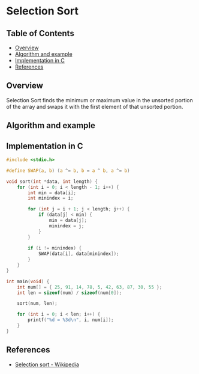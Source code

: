 # Selection Sort

## Table of Contents <!-- omit in toc -->

- [Overview](#overview)
- [Algorithm and example](#algorithm-and-example)
- [Implementation in C](#implementation-in-c)
- [References](#references)

## Overview

Selection Sort finds the minimum or maximum value in the unsorted portion of the array and swaps it with the first element of that unsorted portion.

## Algorithm and example

## Implementation in C

```c
#include <stdio.h>

#define SWAP(a, b) (a ^= b, b = a ^ b, a ^= b)

void sort(int *data, int length) {
    for (int i = 0; i < length - 1; i++) {
        int min = data[i];
        int minindex = i;

        for (int j = i + 1; j < length; j++) {
            if (data[j] < min) {
                min = data[j];
                minindex = j;
            }
        }
        
        if (i != minindex) {
            SWAP(data[i], data[minindex]);
        }
    }
}

int main(void) {
    int num[] = { 25, 91, 14, 78, 5, 42, 63, 87, 30, 55 };
    int len = sizeof(num) / sizeof(num[0]);

    sort(num, len);

    for (int i = 0; i < len; i++) {
        printf("%d = %3d\n", i, num[i]);
    }
}
```
<!-- spell-checker: words minindex -->

## References

- [Selection sort - Wikipedia](httphttps://en.wikipedia.org/wiki/Selection_sort)
